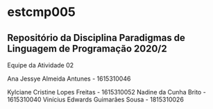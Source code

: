 # estcmp005
Repositório da Disciplina Paradigmas de Linguagem de Programação 2020/2
------------------------------------------------------------------------
<p>Equipe da Atividade 02</p>
<p>Ana Jessye Almeida Antunes - 1615310046</p>
Kylciane Cristine Lopes Freitas - 1615310052
Nadine da Cunha Brito - 1615310040
Vinícius Edwards Guimarães Sousa - 1815310026
